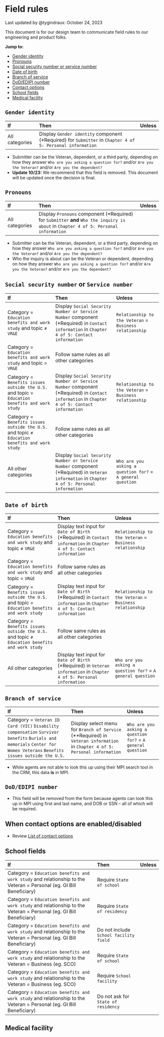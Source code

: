 # Field rules

Last updated by @tygindraux: October 24, 2023

This document is for our design team to communicate field rules to our engineering and product folks.

**Jump to:**
- [Gender identity](https://github.com/department-of-veterans-affairs/va.gov-team/blob/master/products/ask-va/design/Field%20rules.md#gender-identity)
- [Pronouns](https://github.com/department-of-veterans-affairs/va.gov-team/blob/master/products/ask-va/design/Field%20rules.md#pronouns)
- [Social security number or service number](https://github.com/department-of-veterans-affairs/va.gov-team/blob/master/products/ask-va/design/Field%20rules.md#social-security-number-or-service-number)
- [Date of birth](https://github.com/department-of-veterans-affairs/va.gov-team/blob/master/products/ask-va/design/Field%20rules.md#date-of-birth)
- [Branch of service](https://github.com/department-of-veterans-affairs/va.gov-team/blob/master/products/ask-va/design/Field%20rules.md#branch-of-service)
- [DoD/EDIPI number](https://github.com/department-of-veterans-affairs/va.gov-team/blob/master/products/ask-va/design/Field%20rules.md#dodedipi-number)
- [Contact options](https://github.com/department-of-veterans-affairs/va.gov-team/blob/master/products/ask-va/design/Field%20rules.md#when-contact-options-are-enableddisabled)
- [School fields](https://github.com/department-of-veterans-affairs/va.gov-team/blob/master/products/ask-va/design/Field%20rules.md#school-fields)
- [Medical facility](https://github.com/department-of-veterans-affairs/va.gov-team/blob/master/products/ask-va/design/Field%20rules.md#medical-facility)

## `Gender identity`
|If|Then|Unless|
|:--|:--|:--|
|All categories|Display `Gender identity` component (*Required) for `Submitter` in `Chapter 4 of 5: Personal information`||

- Submitter can be the Veteran, dependent, or a third party, depending on how they answer `Who are you asking a question for?` and/or `Are you the Veteran?` and/or `Are you the dependent?`
- **Update 10/23:** We recommend that this field is removed. This document will be updated once the decision is final.

## `Pronouns`
|If|Then|Unless|
|:--|:--|:--|
|All categories|Display `Pronouns` component (*Required) for `Submitter` **and** `Who the inquiry is about` in `Chapter 4 of 5: Personal information`||

* Submitter can be the Veteran, dependent, or a third party, depending on how they answer `Who are you asking a question for?` and/or `Are you the Veteran?` and/or `Are you the dependent?`
* Who the inquiry is about can be the Veteran or dependent, depending on how they answer `Who are you asking a question for?` and/or `Are you the Veteran?` and/or `Are you the dependent?`

## `Social security number` or `Service number`
|If|Then|Unless|
|:--|:--|:--|
|Category = `Education benefits and work study` and topic ≠ `VR&E`|Display `Social Security Number or Service Number` component (*Required) in `Contact information` in `Chapter 4 of 5: Contact information`|`Relationship to the Veteran` = `Business relationship`|
|Category = `Education benefits and work study` and topic = `VR&E`|Follow same rules as all other categories|||
|Category = `Benefits issues outside the U.S.` and topic = `Education benefits and work study`|Display `Social Security Number or Service Number` component (*Required) in `Contact information` in `Chapter 4 of 5: Contact information`|`Relationship to the Veteran` = `Business relationship`|
|Category = `Benefits issues outside the U.S.` and topic ≠ `Education benefits and work study`|Follow same rules as all other categories|||
|All other categories|Display `Social Security Number or Service Number` component (*Required) in `Veteran information` in `Chapter 4 of 5: Personal information`|`Who are you asking a question for?` = `A general question`|

## `Date of birth`
|If|Then|Unless|
|:--|:--|:--|
|Category = `Education benefits and work study` and topic ≠ `VR&E`|Display text input for `Date of Birth` (*Required) in `Contact information` in `Chapter 4 of 5: Contact information`|`Relationship to the Veteran` = `Business relationship`|
|Category = `Education benefits and work study` and topic = `VR&E`|Follow same rules as all other categories|||
|Category = `Benefits issues outside the U.S.` and topic = `Education benefits and work study`|Display text input for `Date of Birth` (*Required) in `Contact information` in `Chapter 4 of 5: Contact information`|`Relationship to the Veteran` = `Business relationship`|
|Category = `Benefits issues outside the U.S.` and topic ≠ `Education benefits and work study`|Follow same rules as all other categories|||
|All other categories|Display text input for `Date of Birth` (*Required) in `Veteran information` in `Chapter 4 of 5: Personal information`|`Who are you asking a question for?` = `A general question`|

## `Branch of service`
|If|Then|Unless|
|:--|:--|:--|
|Category = `Veteran ID Card (VIC)` `Disability compensation` `Survivor benefits` `Burials and memorials` `Center for Women Veterans` `Benefits issues outside the U.S.`|Display select menu for `Branch of Service` (**Required) in `Veteran information` in `Chapter 4 of 5: Personal information`|`Who are you asking a question for?` = `A general question`|

* While agents are not able to look this up using their MPI search tool in the CRM, this data **is** in MPI.

## `DoD/EDIPI number`
* This field will be removed from the form because agents can look this up in MPI using first and last name, and DOB or SSN – all of which will be required.

## When contact options are enabled/disabled
* Review [List of contact options](https://github.com/department-of-veterans-affairs/va.gov-team/blob/master/products/ask-va/design/List%20of%20contact%20options.md)

## School fields
|If|Then|Unless|
|:--|:--|:--|
|Category = `Education benefits and work study` and relationship to the Veteran = Personal (eg. GI Bill Beneficiary)|Require `State of school`||
|Category = `Education benefits and work study` and relationship to the Veteran = Personal (eg. GI Bill Beneficiary)|Require `State of residency`||
|Category = `Education benefits and work study` and relationship to the Veteran = Personal (eg. GI Bill Beneficiary)|Do not include `School facility field`||
|Category = `Education benefits and work study` and relationship to the Veteran = Business (eg. SCO)|Require `State of school`||
|Category = `Education benefits and work study` and relationship to the Veteran = Business (eg. SCO)|Require `School facility`||
|Category = `Education benefits and work study` and relationship to the Veteran = Personal (eg. GI Bill Beneficiary)|Do not ask for `State of residency`||

## Medical facility
